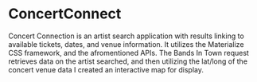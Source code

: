 # ConcertConnect
Concert Connection is an artist search application with results linking to available tickets, dates, and venue information. It utilizes the Materialize CSS framework, and the afromentioned APIs. The Bands In Town request retrieves data on the artist searched, and then utilizing the lat/long of the concert venue data I created an interactive map for display.
